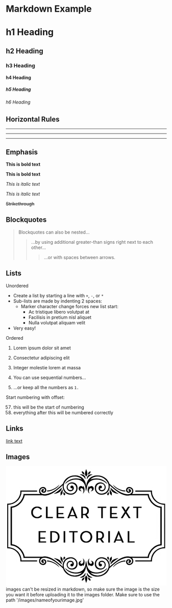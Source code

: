 # Markdown Example

# h1 Heading
## h2 Heading
### h3 Heading
#### h4 Heading
##### h5 Heading
###### h6 Heading

## Horizontal Rules
___
---
***

## Emphasis

**This is bold text**

__This is bold text__

*This is italic text*

_This is italic text_

~~Strikethrough~~

## Blockquotes


> Blockquotes can also be nested...
>> ...by using additional greater-than signs right next to each other...
> > > ...or with spaces between arrows.

## Lists

Unordered

+ Create a list by starting a line with `+`, `-`, or `*`
+ Sub-lists are made by indenting 2 spaces:
  - Marker character change forces new list start:
    * Ac tristique libero volutpat at
    + Facilisis in pretium nisl aliquet
    - Nulla volutpat aliquam velit
+ Very easy!

Ordered

1. Lorem ipsum dolor sit amet
2. Consectetur adipiscing elit
3. Integer molestie lorem at massa

1. You can use sequential numbers...
1. ...or keep all the numbers as `1.`

Start numbering with offset:

57. this will be the start of numbering
1. everything after this will be numbered correctly

## Links

[link text](http://cleartexteditorial.com)

## Images

![image alt-text](/images/logo.png)
images can't be resized in markdown, so make sure the image is the size you want it before uploading it to the images folder. Make sure to use the path '/images/nameofyourimage.jpg'